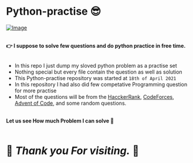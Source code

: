 # Python-practise 😎
[![Image](https://media.geeksforgeeks.org/wp-content/uploads/20210105234135/PythonPracticeExercisesQuestionsandSolutionsmin.png)](https://github.com/Brodevil/Python-practice)
<br><br>

**👉 I suppose to solve few questions and do python practice in free time.**
<br><br>
- In this repo I just dump my sloved python problem as a practise set
- Nothing special but every file contain the question as well as solution
- This Python-practise repository was started at `18th of April 2021` 
- In this repository I had also did few competative Programming question for more practise
- Most of the questions will be from the [HacckerRank](https://www.hackerrank.com/), [CodeForces](https://codeforces.com/), [Advent of Code](https://adventofcode.com/), and some random questions.<br><br>

**Let us see How much Problem I can solve 🤔**
<br><br>
# 🙏 ***Thank you For visiting.*** 🙏
